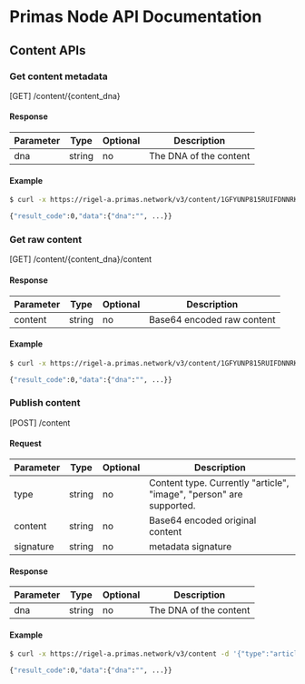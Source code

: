 # Primas Node API Documentation

## Content APIs


### Get content metadata

[GET] /content/{content_dna}

#### Response

| Parameter | Type | Optional | Description |
| ------------ | ------------- | ------------ | ------------- | 
|  dna  | string | no | The DNA of the content |

#### Example

```bash
$ curl -x https://rigel-a.primas.network/v3/content/1GFYUNP815RUIFDNNRKLNU78RPCFLNL5DWGT7EXODHFVRCRVXJ

{"result_code":0,"data":{"dna":"", ...}}

```


### Get raw content

[GET] /content/{content_dna}/content

#### Response

| Parameter | Type | Optional | Description |
| ------------ | ------------- | ------------ | ------------- | 
|  content  | string | no | Base64 encoded raw content |

#### Example

```bash
$ curl -x https://rigel-a.primas.network/v3/content/1GFYUNP815RUIFDNNRKLNU78RPCFLNL5DWGT7EXODHFVRCRVXJ

{"result_code":0,"data":{"dna":"", ...}}

```


### Publish content

[POST] /content

#### Request

| Parameter | Type | Optional | Description |
| ------------ | ------------- | ------------ | ------------- |
| type | string | no | Content type. Currently "article", "image", "person" are supported. | 
|  content  | string | no | Base64 encoded original content |
|  signature  | string | no | metadata signature |

#### Response

| Parameter | Type | Optional | Description |
| ------------ | ------------- | ------------ | ------------- | 
|  dna  | string | no | The DNA of the content |

#### Example

```bash
$ curl -x https://rigel-a.primas.network/v3/content -d '{"type":"article","content":"...","signature":"..."}'

{"result_code":0,"data":{"dna":"", ...}}

```